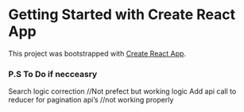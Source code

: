 # Getting Started with Create React App

This project was bootstrapped with [Create React App](https://github.com/facebook/create-react-app).

### P.S To Do if necceasry

Search logic correction //Not prefect but working logic
Add api call to reducer for pagination api’s //not working properly